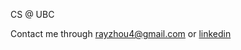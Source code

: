 CS @ UBC

Contact me through <rayzhou4@gmail.com> or [linkedin](https://www.linkedin.com/in/ray-zhou4/)

<!---
rayzhou4/rayzhou4 is a ✨ special ✨ repository because its `README.md` (this file) appears on your GitHub profile.
You can click the Preview link to take a look at your changes.
--->
